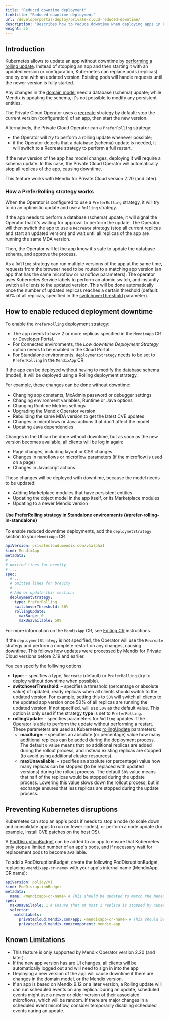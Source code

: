 ```yaml
---
title: "Reduced downtime deployment"
linktitle: "Reduced downtime deployment"
url: /developerportal/deploy/private-cloud-reduced-downtime/
description: "Describes how to reduce downtime when deploying apps in Private Cloud environments"
weight: 35
---
```

## Introduction

Kubernetes allows to update an app without downtime by [performing a rolling update](https://kubernetes.io/docs/tutorials/kubernetes-basics/update/update-intro/). Instead of stopping an app and then starting it with an updated version or configuration, Kubernetes can replace pods (replicas) one by one with an updated version. Existing pods will handle requests until the newer version is fully started.

Any changes in the [domain model](/refguide/domain-model/) need a database (schema) update; while Mendix is updating the schema, it's not possible to modify any persistent entities.

The Private Cloud Operator uses a [recreate](https://kubernetes.io/docs/concepts/workloads/controllers/deployment/#recreate-deployment) strategy by default: stop the current version (configuration) of an app, then start the new version.

Alternatively, the Private Cloud Operator can a `PreferRolling` strategy:

* the Operator will _try_ to perform a rolling update whenever possible;
* if the Operator detects that a database (schema) update is needed, it will switch to a Recreate strategy to perform a full restart.

If the new version of the app has model changes, deploying it will require a schema update.
In this case, the Private Cloud Operator will automatically stop all replicas of the app, causing downtime.

This feature works with Mendix for Private Cloud version 2.20 (and later).

### How a PreferRolling strategy works

When the Operator is configured to use a `PreferRolling` strategy, it will try to do an optimistic update and use a `Rolling` strategy.

If the app needs to perform a database (schema) update, it will signal the Operator that it's waiting for approval to perform the update.
The Operator will then switch the app to use a `Recreate` strategy (stop all current replicas and start an updated version) and wait until all replicas of the app are running the same MDA version.

Then, the Operator will let the app know it's safe to update the database schema, and approve the process.

As a `Rolling` strategy can run multiple versions of the app at the same time, requests from the browser need to be routed to a matching app version (an app that has the same microflow or nanoflow parameters).
The operator uses Kubernetes Service labels to perform an atomic switch, and instantly switch all clients to the updated version.
This will be done automatically once the number of updated replicas reaches a certain threshold (default: 50% of all replicas, specified in the [switchoverThreshold](#prefer-rolling-in-standalone) parameter).

## How to enable reduced deployment downtime

To enable the `PreferRolling` deployment strategy:

* The app needs to have 2 or more replicas specified in the `MendixApp` CR or Developer Portal.
* For Connected environments, the _Low downtime Deployment Strategy_ option needs to be enabled in the Cloud Portal.
* For Standalone environments, `deploymentStrategy` needs to be set to `PreferRolling` in the `MendixApp` CR.

If the app can be deployed without having to modify the database schema (model), it will be deployed using a Rolling deployment strategy.

For example, these changes can be done without downtime:

* Changing app constants, MxAdmin password or debugger settings
* Changing environment variables, Runtime or Java options
* Changing Runtime Metrics settings
* Upgrading the Mendix Operator version
* Rebuilding the same MDA version to get the latest CVE updates
* Changes in microflows or Java actions that don't affect the model
* Updating Java dependencies

Changes in the UI can be done without downtime, but as soon as the new version becomes available, all clients will be log in again:

* Page changes, including layout or CSS changes
* Changes in nanoflows or microflow parameters (if the microflow is used on a page)
* Changes in Javascript actions

These changes will be deployed with downtime, because the model needs to be updated:

* Adding Marketplace modules that have persistent entities
* Updating the object model in the app itself, or its Marketplace modules
* Updating to a newer Mendix version

<!-- TODO: document how to navigate and enable this in Portunus -->

#### Use PreferRolling strategy in Standalone environments {#prefer-rolling-in-standalone}

To enable reduced downtime deployments, add the `deploymetStrategy` section to your `MendixApp` CR

```yaml
apiVersion: privatecloud.mendix.com/v1alpha1
kind: MendixApp
metadata:
# ...
# omitted lines for brevity
# ...
spec:
  # ...
  # omitted lines for brevity
  # ...
  # Add or update this section:
  deploymentStrategy:
    type: PreferRolling
    switchoverThreshold: 50%
    rollingUpdate:
      maxSurge: 0
      maxUnavailable: 50%
```

For more information on the `MendixApp` CR, see [Editing CR](/developerportal/deploy/private-cloud-operator/#edit-cr) instructions.

If the `deploymentStrategy` is not specified, the Operator will use the `Recreate` strategy and perform a complete restart on any changes, causing downtime.
This follows how updates were processed by Mendix for Private Cloud versions before 2.19 and earlier.

You can specify the folliwing options:

* **type**: – specifies a type, `Recreate` (default) or `PreferRolling` (try to deploy without downtime when possible).
* **switchoverThreshold**: – specifies a threshold (percentage or absolute value) of updated, ready replicas when all clients should switch to the updated version.
    For example, setting this to `50%` will switch all clients to the updated app version once 50% of all replicas are running the updated version.
    If not specified, will use `50%` as the default value. This option is only used if the strategy **type** is set to `PreferRolling`.
* **rollingUpdate**: - specifies parameters for `Rolling` updates if the Operator is able to perform the update without performing a restart. These parameters are used as Kubernetes [rollingUpdate](https://kubernetes.io/docs/concepts/workloads/controllers/deployment/#rolling-update-deployment) parameters:
    * **maxSurge**: – specifies an absolute (or percentage) value how many additional replicas can be added during the deployment process. The default `0` value means that no additional replicas are added during the rollout process, and instead existing replicas are stopped (to avoid using additional cluster resources).
    * **maxUnavailable**: – specifies an absolute (or percentage) value how many replicas can be stopped (to be replaced with updated versions) during the rollout process. The default `50%` value means that half of the replicas would be stopped during the update process. Lowering this value slows down the rollout process, but in exchange ensures that less replicas are stopped during the update process.

## Preventing Kubernetes disruptions

Kubernetes can stop an app's pods if needs to stop a node (to scale down and consolidate apps to run on fewer nodes), or perform a node update (for example, install CVE patches on the host OS).

A [PodDisruptionBudget](https://kubernetes.io/docs/tasks/run-application/configure-pdb/) can be added to an app to ensure that Kubernetes only stops a limited number of an app's pods, and if necessary wait for replacement pods to become available.

To add a PodDisruptionBudget, create the following PodDisruptionBudget, replacing `<mendixapp-cr-name>` with your app's internal name (MendixApp CR name):

```yaml
apiVersion: policy/v1
kind: PodDisruptionBudget
metadata:
  name: <mendixapp-cr-name> # This should be updated to match the MenedixApp CR name
spec:
  maxUnavailable: 1 # Ensure that at most 1 replica is stopped by Kubernetes
  selector:
    matchLabels:
      privatecloud.mendix.com/app: <mendixapp-cr-name> # This should be updated to match the MenedixApp CR name
      privatecloud.mendix.com/component: mendix-app
```

## Known Limitations

* This feature is only supported by Mendix Operator version 2.20 (and later).
* If the new app version has are UI changes, all clients will be automatically logged out and will need to sign in into the app
* Deploying a new version of the app will cause downtime if there are changes in the domain model, or the Mendix version.
* If an app is based on Mendix 9.12 or a later version, a Rolling update will can run scheduled events on any replica. During an update, scheduled events might use a newer or older version of their associated microflows, which will be random. If there are major changes in a scheduled event microflow, consider temporarily disabling scheduled events during an update.

